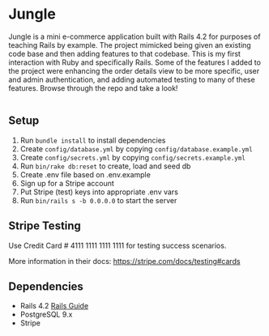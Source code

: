# Jungle

Jungle is a mini e-commerce application built with Rails 4.2 for purposes of teaching Rails by example. The project mimicked being given an existing code base and then adding features to that codebase. This is my first interaction with Ruby and specifically Rails. Some of the features I added to the project were enhancing the order details view to be more specific, user and admin authentication, and adding automated testing to many of these features. Browse through the repo and take a look!

![]()

## Setup

1. Run `bundle install` to install dependencies
2. Create `config/database.yml` by copying `config/database.example.yml`
3. Create `config/secrets.yml` by copying `config/secrets.example.yml`
4. Run `bin/rake db:reset` to create, load and seed db
5. Create .env file based on .env.example
6. Sign up for a Stripe account
7. Put Stripe (test) keys into appropriate .env vars
8. Run `bin/rails s -b 0.0.0.0` to start the server

## Stripe Testing

Use Credit Card # 4111 1111 1111 1111 for testing success scenarios.

More information in their docs: <https://stripe.com/docs/testing#cards>

## Dependencies

- Rails 4.2 [Rails Guide](http://guides.rubyonrails.org/v4.2/)
- PostgreSQL 9.x
- Stripe
